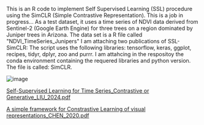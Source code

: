 This is an R code to implement Self Supervised Learning (SSL) procedure using the SimCLR (Simple Contrastive Representation). This is a job in progress...
As a test dataset, it uses a time series of NDVI data derived from Sentinel-2 (Google Earth Engine) for three trees on a region dominated by Juniper trees in Arizona. The data set is a R file called "NDVI_TimeSeries_Junipers"
I am attaching two publications of SSL-SimCLR:
The script uses the following libraries: tensorflow, keras, ggplot, recipes, tidyr, dplyr, zoo and purrr. I am attahcing in the respositoy the conda environment containing the requered libraries and python version. The file is called: SimCLR.

![image](https://github.com/user-attachments/assets/443f0003-45d1-48d9-9b5d-c1fe4af420fd)





[Self-Supervised Learning for Time Series_Contrastive or Generative_LIU_2024.pdf](https://github.com/user-attachments/files/19522498/Self-Supervised.Learning.for.Time.Series_Contrastive.or.Generative_LIU_2024.pdf)

[A simple framework for Constrastive Learning of visual representations_CHEN_2020.pdf](https://github.com/user-attachments/files/19522501/A.simple.framework.for.Constrastive.Learning.of.visual.representations_CHEN_2020.pdf)
